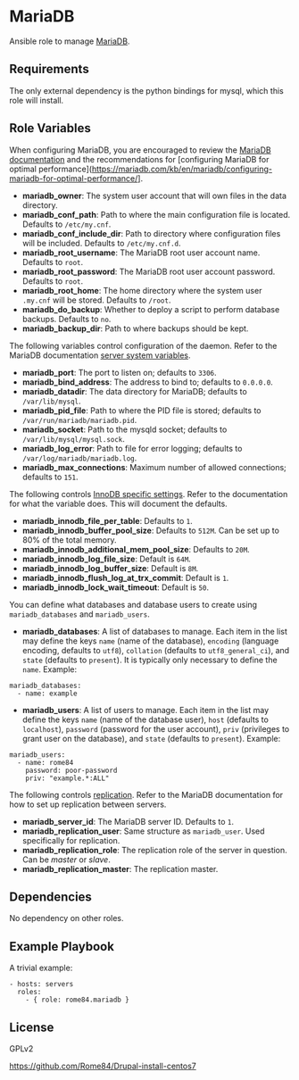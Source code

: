 MariaDB
=========

Ansible role to manage [MariaDB](http://mariadb.com).

Requirements
------------

The only external dependency is the python bindings for mysql, which
this role will install.

Role Variables
--------------

When configuring MariaDB, you are encouraged to review the
[MariaDB documentation](https://mariadb.com/kb/en/documentation/) and
the recommendations for [configuring MariaDB for optimal performance](https://mariadb.com/kb/en/mariadb/configuring-mariadb-for-optimal-performance/].

- **mariadb_owner**:  The system user account that will own files in the
  data directory.
- **mariadb_conf_path**: Path to where the main configuration file is
  located.  Defaults to `/etc/my.cnf`.
- **mariadb_conf_include_dir**: Path to directory where configuration
  files will be included.  Defaults to `/etc/my.cnf.d`.
- **mariadb_root_username**: The MariaDB root user account name.
  Defaults to `root`.
- **mariadb_root_password**: The MariaDB root user account password.
  Defaults to `root`.
- **mariadb_root_home**: The home directory where the system user
  `.my.cnf` will be stored.  Defaults to `/root`.
- **mariadb_do_backup**: Whether to deploy a script to perform database
  backups.  Defaults to `no`.
- **mariadb_backup_dir**: Path to where backups should be kept.

The following variables control configuration of the daemon.  Refer to
the MariaDB documentation
[server system variables](https://mariadb.com/kb/en/mariadb/server-system-variables/). 

- **mariadb_port**:  The port to listen on; defaults to `3306`.
- **mariadb_bind_address**: The address to bind to; defaults to
  `0.0.0.0`.
- **mariadb_datadir**: The data directory for MariaDB; defaults to
  `/var/lib/mysql`.
- **mariadb_pid_file**: Path to where the PID file is stored; defaults
  to `/var/run/mariadb/mariadb.pid`.
- **mariadb_socket**: Path to the mysqld socket; defaults to
  `/var/lib/mysql/mysql.sock`.
- **mariadb_log_error**: Path to file for error logging; defaults to
  `/var/log/mariadb/mariadb.log`.
- **mariadb_max_connections**: Maximum number of allowed connections;
  defaults to `151`.

The following controls
[InnoDB specific settings](https://mariadb.com/kb/en/mariadb/xtradbinnodb-server-system-variables/).
Refer to the documentation for what the variable does.  This will
document the defaults.

- **mariadb_innodb_file_per_table**: Defaults to `1`.
- **mariadb_innodb_buffer_pool_size**: Defaults to `512M`.  Can be set
  up to 80% of the total memory.
- **mariadb_innodb_additional_mem_pool_size**: Defaults to `20M`.
- **mariadb_innodb_log_file_size**: Default is `64M`.
- **mariadb_innodb_log_buffer_size**: Default is `8M`.
- **mariadb_innodb_flush_log_at_trx_commit**: Default is `1`.
- **mariadb_innodb_lock_wait_timeout**: Default is `50`.

You can define what databases and database users to create using
`mariadb_databases` and `mariadb_users`.

* **mariadb_databases**: A list of databases to manage.  Each item in the list
  may define the keys `name` (name of the database), `encoding`
  (language encoding, defaults to `utf8`), `collation` (defaults to
  `utf8_general_ci`), and `state` (defaults to `present`).  It is
  typically only necessary to define the `name`.  Example:
```
mariadb_databases:
  - name: example
```
* **mariadb_users**: A list of users to manage.  Each item in the list
  may define the keys `name` (name of the database user), `host`
  (defaults to `localhost`), `password` (password for the user account),
  `priv` (privileges to grant user on the database), and `state`
  (defaults to `present`).  Example:
```
mariadb_users:
  - name: rome84
    password: poor-password
    priv: "example.*:ALL"
```


The following controls
[replication](https://mariadb.com/kb/en/mariadb/setting-up-replication/).
Refer to the MariaDB documentation for how to set up replication between
servers.

* **mariadb_server_id**: The MariaDB server ID.  Defaults to `1`.
* **mariadb_replication_user**: Same structure as `mariadb_user`.  Used
  specifically for replication.
* **mariadb_replication_role**: The replication role of the server in
  question.  Can be *master* or *slave*.
* **mariadb_replication_master**:  The replication master.

Dependencies
---------------

No dependency on other roles.

Example Playbook
----------------

A trivial example:

    - hosts: servers
      roles:
        - { role: rome84.mariadb }
        
License
-------

GPLv2

https://github.com/Rome84/Drupal-install-centos7

